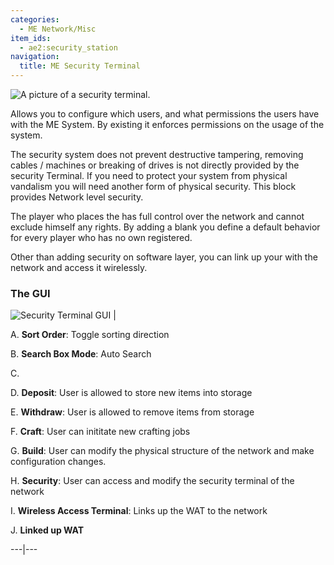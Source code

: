```yaml
---
categories:
  - ME Network/Misc
item_ids:
  - ae2:security_station
navigation:
  title: ME Security Terminal
---
```


![A picture of a security terminal.](../../../../public/assets/large/security_terminal.png)

Allows you to configure which users, and what permissions the users have with
the ME System. By existing it enforces permissions on the usage of the system.

The security system does not prevent destructive tampering, removing cables /
machines or breaking of drives is not directly provided by the security
Terminal. If you need to protect your system from physical vandalism you will
need another form of physical security. This block provides Network level
security.

The player who places the <ItemLink
id="security_station"/> has full control over
the network and cannot exclude himself any rights. By adding a blank <ItemLink
id="biometric_card"/> you define a default
behavior for every player who has no own <ItemLink
id="biometric_card"/> registered.

Other than adding security on software layer, you can link up your <ItemLink
id="wireless_terminal"/> with the network and
access it wirelessly.

### The GUI

![Security Terminal GUI](../../../../public/assets/content/securityTerminalGUI.png) |

A. **Sort Order**: Toggle sorting direction

B. **Search Box Mode**: Auto Search

C. **<ItemLink id="biometric_card" />**

D. **Deposit**: User is allowed to store new items into storage

E. **Withdraw**: User is allowed to remove items from storage

F. **Craft**: User can inititate new crafting jobs

G. **Build**: User can modify the physical structure of the network and make
configuration changes.

H. **Security**: User can access and modify the security terminal of the network

I. **Wireless Access Terminal**: Links up the WAT to the network

J. **Linked up WAT**

---|---

<RecipeFor id="security_station" />
